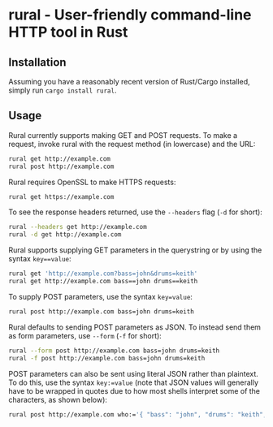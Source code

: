 # rural - User-friendly command-line HTTP tool in Rust

## Installation

Assuming you have a reasonably recent version of Rust/Cargo installed, simply run `cargo install rural`.

## Usage

Rural currently supports making GET and POST requests. To make a request, invoke rural with the request method (in lowercase) and the URL:

```sh
rural get http://example.com
rural post http://example.com
```

Rural requires OpenSSL to make HTTPS requests:

```sh
rural get https://example.com
```

To see the response headers returned, use the `--headers` flag (`-d` for short):

```sh
rural --headers get http://example.com
rural -d get http://example.com
```

Rural supports supplying GET parameters in the querystring or by using the syntax `key==value`:

```sh
rural get 'http://example.com?bass=john&drums=keith'
rural get http://example.com bass==john drums==keith
```

To supply POST parameters, use the syntax `key=value`:

```sh
rural post http://example.com bass=john drums=keith
```

Rural defaults to sending POST parameters as JSON. To instead send them as form parameters, use `--form` (`-f` for short):

```sh
rural --form post http://example.com bass=john drums=keith
rural -f post http://example.com bass=john drums=keith
```

POST parameters can also be sent using literal JSON rather than plaintext. To do this, use the syntax `key:=value` (note that JSON values will generally have to be wrapped in quotes due to how most shells interpret some of the characters, as shown below):

```sh
rural post http://example.com who:='{ "bass": "john", "drums": "keith", "others": ["pete", "roger"] }'
```
